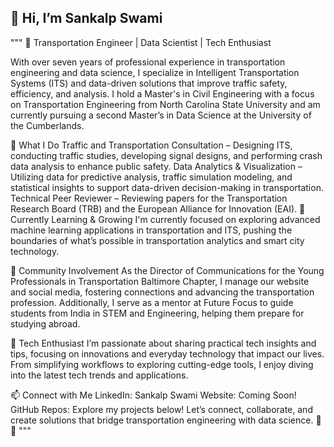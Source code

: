 ## 👋 Hi, I’m Sankalp Swami
"""
🚦 Transportation Engineer | Data Scientist | Tech Enthusiast

With over seven years of professional experience in transportation engineering and data science, I specialize in Intelligent Transportation Systems (ITS) and data-driven solutions that improve traffic safety, efficiency, and analysis. I hold a Master's in Civil Engineering with a focus on Transportation Engineering from North Carolina State University and am currently pursuing a second Master’s in Data Science at the University of the Cumberlands.

🚀 What I Do
Traffic and Transportation Consultation – Designing ITS, conducting traffic studies, developing signal designs, and performing crash data analysis to enhance public safety.
Data Analytics & Visualization – Utilizing data for predictive analysis, traffic simulation modeling, and statistical insights to support data-driven decision-making in transportation.
Technical Peer Reviewer – Reviewing papers for the Transportation Research Board (TRB) and the European Alliance for Innovation (EAI).
🌱 Currently Learning & Growing
I'm currently focused on exploring advanced machine learning applications in transportation and ITS, pushing the boundaries of what’s possible in transportation analytics and smart city technology.

👥 Community Involvement
As the Director of Communications for the Young Professionals in Transportation Baltimore Chapter, I manage our website and social media, fostering connections and advancing the transportation profession. Additionally, I serve as a mentor at Future Focus to guide students from India in STEM and Engineering, helping them prepare for studying abroad.

🎥 Tech Enthusiast
I’m passionate about sharing practical tech insights and tips, focusing on innovations and everyday technology that impact our lives. From simplifying workflows to exploring cutting-edge tools, I enjoy diving into the latest tech trends and applications.

📫 Connect with Me
LinkedIn: Sankalp Swami
Website: Coming Soon!
GitHub Repos: Explore my projects below!
Let’s connect, collaborate, and create solutions that bridge transportation engineering with data science. 🚗💡
"""
<!--
**Sankalp-swami/Sankalp-Swami** is a ✨ _special_ ✨ repository because its `README.md` (this file) appears on your GitHub profile.

Here are some ideas to get you started:

- 🔭 I’m currently working on ...
- 🌱 I’m currently learning ...
- 👯 I’m looking to collaborate on ...
- 🤔 I’m looking for help with ...
- 💬 Ask me about ...
- 📫 How to reach me: ...
- 😄 Pronouns: ...
- ⚡ Fun fact: ...
-->
